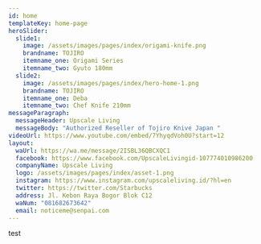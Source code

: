 ```yaml
---
id: home
templateKey: home-page
heroSlider:
  slide1:
    image: /assets/images/pages/index/origami-knife.png
    brandname: TOJIRO
    itemname_one: Origami Series
    itemname_two: Gyuto 180mm
  slide2:
    image: /assets/images/pages/index/hero-home-1.png
    brandname: TOJIRO
    itemname_one: Deba
    itemname_two: Chef Knife 210mm
messageParagraph:
  messageHeader: Upscale Living
  messageBody: "Authorized Reseller of Tojiro Knive Japan "
videoUrl: https://www.youtube.com/embed/7YhyqdVoh0U?start=12
layout:
  waUrl: https://wa.me/message/2ISBL36QBCXQC1
  facebook: https://www.facebook.com/UpscaleLivingid-107774010986200
  companyName: Upscale Living
  logo: /assets/images/pages/index/asset-1.png
  instagram: https://www.instagram.com/upscaleliving.id/?hl=en
  twitter: https://twitter.com/Starbucks
  address: Jl. Kebon Raya Bogor Blok C12
  waNum: "081682673642"
  email: noticeme@senpai.com
---
```

test